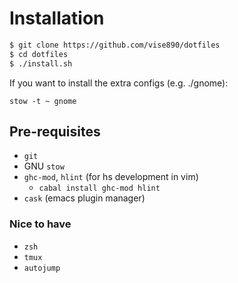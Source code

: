 # Installation
```bash
$ git clone https://github.com/vise890/dotfiles
$ cd dotfiles
$ ./install.sh
```

If you want to install the extra configs (e.g. ./gnome):
```
stow -t ~ gnome
```

## Pre-requisites
- `git`
- GNU `stow`
- `ghc-mod`, `hlint` (for hs development in vim)
  - `cabal install ghc-mod hlint`
- `cask` (emacs plugin manager)

### Nice to have
- `zsh`
- `tmux`
- `autojump`
